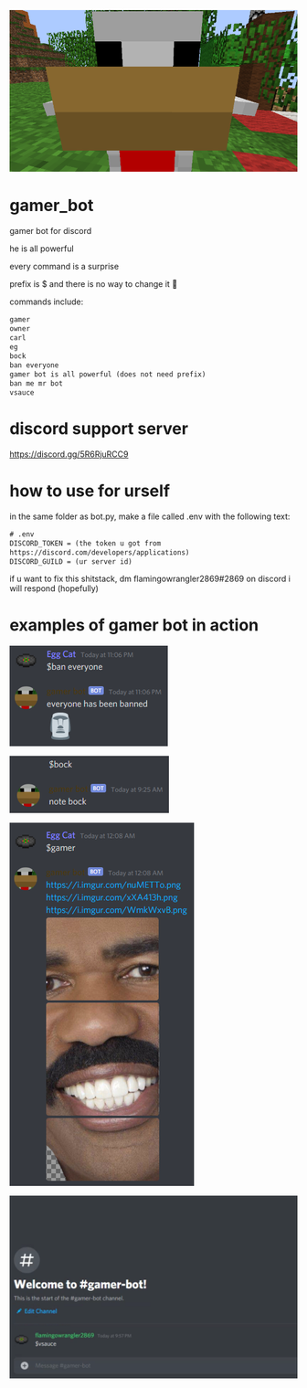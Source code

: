 ![carl](/images/carl/carl.png)

# gamer_bot
gamer bot for discord



he is all powerful



every command is a surprise



prefix is $ and there is no way to change it 🗿



commands include:

```
gamer
owner
carl
eg
bock
ban everyone
gamer bot is all powerful (does not need prefix)
ban me mr bot
vsauce
```

# discord support server

https://discord.gg/5R6RjuRCC9

# how to use for urself
in the same folder as bot.py, make a file called .env with the following text:
```
# .env
DISCORD_TOKEN = (the token u got from https://discord.com/developers/applications)
DISCORD_GUILD = (ur server id)
```

if u want to fix this shitstack, dm flamingowrangler2869#2869 on discord
i will respond (hopefully)

# examples of gamer bot in action

![gamer bot banning everyone](/images/examples/band.png)

![gamer bot being based](/images/examples/bock.png)

![gamering bot](/images/examples/gamer.png)

[![gamer bot admiring fellow deities](/images/examples/vsauce.png)](https://youtu.be/zzr8aE3kpr0)

